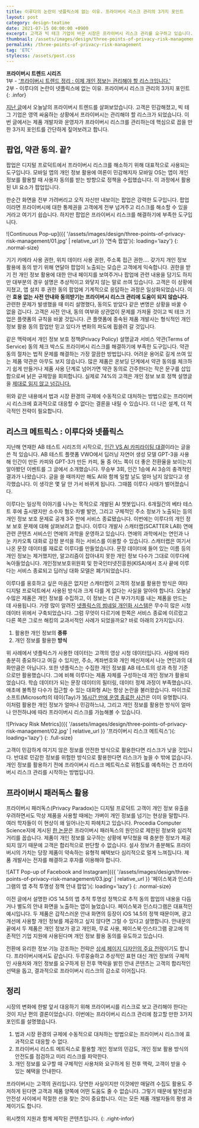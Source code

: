 ```yaml
---
title: 이루다의 논란이 넷플릭스에 없는 이유. 프라이버시 리스크 관리의 3가지 포인트
layout: post
category: design-teatime
date: 2021-07-15 00:00:00 +0900
excerpt: 고객과 빅 테크 기업이 바꾼 시장은 프라이버시 리스크 관리를 요구하고 있습니다. 이루다, 넷플릭스, 페이스북의 사례를 통해 핵심을 짚어봅니다.
thumbnail: /assets/images/design/three-points-of-privacy-risk-management/00.jpg
permalink: /three-points-of-privacy-risk-management
tag: 'ETC'
stylecss: /assets/post.css
---
```


**프라이버시 트렌드 시리즈**  
1부 - <a title='매거진 입맛 - 프라이버시 트렌드 정리 : 이제 개인 정보는 관리해야 할 리스크입니다.' href='/privacy-trend' rel='noopener'>'프라이버시 트렌드 정리 : 이제 개인 정보는 관리해야 할 리스크입니다.'</a>  
2부 - 이루다의 논란이 넷플릭스에 없는 이유. 프라이버시 리스크 관리의 3가지 포인트
{: .infor}

<a title='매거진 입맛 - 프라이버시 트렌드 정리 : 이제 개인 정보는 관리해야 할 리스크입니다.' href='/privacy-trend' target='_blank' rel='noopener'>지난 글</a>에서 오늘날의 프라이버시 트렌드를 살펴보았습니다. 고객은 민감해졌고, 빅 테그 기업은 영역 싸움하는 상황에서 프라이버시는 관리해야 할 리스크가 되었습니다. 이번 글에서는 제품 개발자와 운영자가 프라이버시 리스크를 관리하는데 핵심으로 꼽을 만한 3가지 포인트를 간단하게 짚어보려고 합니다.

## 팝업, 약관 동의. 끝?

팝업은 디지털 프로덕트에서 프라이버시 리스크를 해소하기 위해 대표적으로 사용되는 도구입니다. 모바일 앱의 개인 정보 활용에 여론이 민감해지자 모바일 OS는 앱이 개인 정보를 활용할 때 사용자 동의를 받는 방향으로 정책을 수립했습니다. 이 과정에서 활용된 UI 요소가 팝업입니다.

한순간 화면을 전부 가려버리고 오직 자신만 내보이는 팝업은 강력한 도구입니다. 팝업이라면 프라이버시에 대한 통제권을 고객에게 전부 넘겨주고 리스크를 해소할 수 있을 거라고 여기기 쉽습니다. 하지만 팝업은 프라이버시 리스크를 해결하기에 부족한 도구입니다.

![Continuous Pop-up]({{ '/assets/images/design/three-points-of-privacy-risk-management/01.jpg' | relative_url }} '연속 팝업'){: loading='lazy'}
{: .normal-size}

기기 카메라 사용 권한, 위치 데이터 사용 권한, 주소록 접근 권한…. 갖가지 개인 정보 활용에 동의 받기 위해 연달아 팝업이 노출되는 모습은 고객에게 익숙합니다. 권한을 받기 전 개인 정보 활용에 대한 안내 페이지를 보여주거나 팝업에 관련 내용을 담기도 하지만 대부분의 경우 설명은 추상적이고 와닿지 않는 말로 쓰여 있습니다. 고객은 이 상황에 지쳤고, 앱 설치 후 권한 동의 팝업에 기계적으로 응답하는 과정은 일상화되었습니다. 이런 **효용 없는 사전 안내와 동의받기는 프라이버시 리스크 관리에 도움이 되지 않습니다.** 관련한 문제가 발생했을 때 미리 설명했다, 동의도 받았다 같은 변명은 상황을 바꿀 수 없을 겁니다. 고객은 사전 안내, 동의 여부와 상관없이 문제를 가져올 것이고 빅 테크 기업은 플랫폼의 규칙을 바꿀 것입니다. 큰 플랫폼에 종속된 제품 개발사는 형식적인 개인 정보 활용 동의 팝업만 믿고 있다가 변화의 파도에 휩쓸려 갈 것입니다.

같은 맥락에서 개인 정보 보호 정책(Privacy Policy) 설명글과 서비스 약관(Terms of Service) 동의 체크 박스도 프라이버시 리스크를 해결하기에 부족한 도구입니다. 약관 동의 절차는 법적 문제를 해결하는 가장 깔끔한 방법입니다. 어려운 용어로 길게 쓰여 있는 제품 약관은 아무도 보지 않습니다. 많은 제품은 온보딩 단계에서 약관 동의를 체크하기 쉽게 만들거나 제품 사용 단계로 넘어가면 약관 동의로 간주한다는 작은 문구를 삽입함으로써 낡은 규제망을 회피합니다. 실제로 74%의 고객은 개인 정보 보호 정책 설명글을 <a title='Jonathan A. Obar & Anne Oeldorf-Hirsch, 2017 - The biggest lie on the Internet: ignoring the privacy policies and terms of service policies of social networking services' href='https://www.tandfonline.com/doi/abs/10.1080/1369118X.2018.1486870' target='_blank' rel='noopener'>제대로 읽지 않고 넘깁니다.</a>

위와 같은 내용에서 법과 시장 환경의 규제에 수동적으로 대처하는 방법으로는 프라이버시 리스크에 효과적으로 대응할 수 없다는 결론을 내릴 수 있습니다. 더 나은 설계, 더 적극적인 전략이 필요합니다.

## 리스크 메트릭스 : 이루다와 넷플릭스

지난해 연재한 AB 테스트 시리즈의 시작으로, <a title='매거진 입맛 - 인간 VS AI 카피라이팅 대결' href='/human-vs-ai-copywriting-competition' target='_blank' rel='noopener'>인간 VS AI 카피라이팅 대결</a>이라는 글을 쓴 적 있습니다. AB 테스트 플랫폼 VWO에서 딥러닝 자연어 생성 모델 GPT-3을 사용해 인간이 만든 카피와 GPT-3가 만든 카피, 둘 중 어느 쪽이 더 좋은 전환율을 보이는지 알아봤던 이벤트를 그 글에서 소개했습니다. 무승부 3회, 인간 1승에 AI 3승의 충격적인 결과가 나왔습니다. 글을 쓸 때까지만 해도 AI와 함께 일할 날도 얼마 남지 않았다고 생각했습니다. 이 생각은 몇 달 안 가서 바뀌게 됩니다. 그때쯤 이루다 사태가 벌어졌습니다.

이루다는 일상적 이야기를 나누는 목적으로 개발된 AI 챗봇입니다. 6개월간의 베타 테스트 후에 출시됐지만 소수자 혐오·차별 발언, 그리고 구체적인 주소 정보가 노출되는 등의 개인 정보 보호 문제로 공개 3주 만에 서비스 종료됐습니다. 이번에는 이루다의 개인 정보 보호 문제에 대해 살펴보려고 합니다. 이루다 개발사 스캐터랩(SCATTER LAB) 연애 관련 콘텐츠 서비스인 연애의 과학을 운영하고 있습니다. 연애의 과학에서는 연인과 나눈 카카오톡 대화로 감정 분석을 하는 서비스를 이용할 수 있습니다. 스캐터랩은 여기서 나온 문장 데이터를 재료로 이루다를 만들었습니다. 문장 데이터에 들어 있는 이름 등의 개인 정보는 제거했지만, 알고리즘이 잡아내지 못한 개인 정보 다수가 그대로 이루다에 녹아들었습니다. 개인정보보호위원회 및 한국인터넷진흥원(KISA)에서 조사 끝에 이루다는 서비스 종료되고 딥러닝 대화 모델은 폐기되었습니다.

이루다를 옹호하고 싶은 마음은 없지만 스캐터랩이 고객의 정보를 활용한 방식은 여타 디지털 프로덕트에서 사용된 방식과 크게 다를 게 없다는 사실을 알아야 합니다. 오늘날 수많은 제품은 개인 정보를 수집하고, 이 정보는 더 큰 부가가치를 내는 제품을 만드는 데 사용됩니다. 가령 많이 알려진 <a title='Ashok Chandrashekar, Fernando Amat, Justin Basilico and Tony Jebara(Netflix), 2017 - Artwork Personalization at Netflix' href='https://netflixtechblog.com/artwork-personalization-c589f074ad76' target='_blank' rel='noopener'>넷플릭스의 썸네일 개인화 시스템</a>은 무수히 많은 시청 데이터 위에서 구축되었습니다. 그럼 무엇이 다르기에 한쪽은 서비스 종료에 이르렀고 다른 쪽은 그로쓰 해킹의 교과서적인 사례가 되었을까요? 바로 아래의 2가지입니다.

1. 활용한 개인 정보의 **종류**
2. 개인 정보를 활용한 **방식**

위 사례에서 넷플릭스가 사용한 데이터는 고객의 영상 시청 데이터입니다. 사람에 따라 충분히 중요하다고 여길 수 있지만, 주소, 계좌번호와 개인 메신저에서 나눈 연인과의 대화만큼은 아닙니다. 또한 넷플릭스는 수집한 개인 정보를 AB 테스트의 성과 측정 기준으로만 활용했습니다. 그에 비해 이루다는 제품 자체를 구성하는데 개인 정보가 활용되었습니다. 학습 데이터가 되는 문장 데이터의 필터링, 데이터 정제 과정이 부족했습니다. 애초에 불특정 다수가 접근할 수 있는 대화형 AI는 항상 논란을 불러왔습니다. 마이크로소프트(Microsoft)의 테이(Tay)가 <a title='Justin Worland(Time), 2016 - Microsoft Takes Chatbot Offline After It Starts Tweeting Racist Messages' href='https://time.com/4270684/microsoft-tay-chatbot-racism/' target='_blank' rel='noopener'>16시간 만에 운영 종료한 사건</a>은 이미 유명합니다. 이처럼 활용한 개인 정보가 얼마나 민감하느냐, 그리고 개인 정보를 활용한 방식이 얼마나 안전하냐에 따라 프라이버시 리스크를 가늠해볼 수 있습니다.

![Privacy Risk Metrics]({{ '/assets/images/design/three-points-of-privacy-risk-management/02.jpg' | relative_url }} '프라이버시 리스크 메트릭스'){: loading='lazy'}
{: .full-size}

고객이 민감하게 여기지 않은 정보를 안전한 방식으로 활용한다면 리스크가 낮을 것입니다. 반대로 민감한 정보를 위험한 방식으로 활용한다면 리스크가 높을 수 밖에 없습니다. 개인 정보를 활용하기 전에 프라이버시 리스크 메트릭스로 위험도를 예측하는 건 프라이버시 리스크 관리를 시작하는 방법입니다.

## 프라이버시 패러독스 활용

프라이버시 패러독스(Privacy Paradox)는 디지털 프로덕트 고객이 개인 정보 유출을 우려하면서도 막상 제품을 사용할 때에는 가벼이 개인 정보를 넘기는 현상을 말합니다. 여러 학자들이 이 현상이 왜 일어나는지 파헤치고 있습니다. Procedia Computer Science지에 게시된 <a title='Ruwan Bandara, Mario Fernando, Shahriar Akter, 2017 - The Privacy Paradox in the Data-Driven Marketplace: The Role of Knowledge Deficiency and Psychological Distance' href='https://www.sciencedirect.com/science/article/pii/S1877050917322743' target='_blank' rel='noopener'>한 논문</a>은 프라이버시 패러독스의 원인으로 제한된 정보와 심리적 거리를 꼽습니다. 제품이 개인 정보를 요구하는 상황에 부닥쳤을 때 충분한 정보가 제공되지 않기 때문에 고객은 합리적으로 판단할 수 없습니다. 설사 정보가 충분해도 프라이버시의 가치는 당장 제품이 약속하는 유형적 혜택보다 심리적으로 멀게 느껴집니다. 제품 개발사는 전자를 해결하고 후자를 이용해야 합니다.

![ATT Pop-up of Facebook and Instagram]({{ '/assets/images/design/three-points-of-privacy-risk-management/03.jpg' | relative_url }} '페이스북과 인스타그램의 앱 추적 투명성 정책 안내 팝업'){: loading='lazy'}
{: .normal-size}

이전 글에서 설명한 iOS 14.5의 앱 추적 투명성 정책으로 추적 동의 팝업의 내용을 다듬거나 별도의 안내 화면을 노출하는 앱이 늘었습니다. 페이스북과 인스타그램은 대표적인 예시입니다. 두 제품은 갑작스러운 안내 화면의 등장이 iOS 14.5의 정책 때문이며, 광고 개선에 사용할 개인 정보를 제공하고 싶지 않다면 그럴 수 있다고 설명합니다. 안내문의 끝에서 두 제품은 개인 정보가 광고 개인화, 무료 사용, 페이스북·인스타그램 광고에 의존적인 기업 지원에 사용된다며 개인 정보 활용 동의를 유도하고 있습니다.

전환에 유리한 정보·기능 강조하는 전략은 <a title='매거진 입맛 - 전환율 높이는 상세 페이지 디자인. 바로 써보는 3가지 방법' href='/product-page-tips' target='_blank' rel='noopener'>상세 페이지 디자인의 주요 전략</a>이기도 합니다. 프라이버시에서도 같습니다. 두루뭉술하고 추상적인 표현 대신 개인 정보의 구체적인 사용처와 개인 정보를 요구하게 된 전후 맥락을 밝힌 안내 콘텐츠는 고객의 합리적인 선택을 돕고, 결과적으로 프라이버시 리스크의 감소로 이어집니다.

## 정리

시장의 변화에 한발 앞서 대응하기 위해 프라이버시를 리스크로 보고 관리해야 한다는 것이 지난 편의 결론이었습니다. 이번에는 프라이버시 리스크 관리에 참고할 만한 3가지 포인트를 설명했습니다.

1. 법과 시장 환경의 규제에 수동적으로 대처하는 방법으로는 프라이버시 리스크에 효과적으로 대응할 수 없다.
2. 프라이버시 리스트 메트릭스로 활용할 개인 정보의 민감도, 개인 정보 활용 방식의 안전도를 점검하고 미리 리스크를 파악한다.
3. 개인 정보를 요구할 때 구체적인 사용처와 요구하게 된 전후 맥락, 고객이 받을 수 있는 혜택을 안내한다.

프라이버시는 고객의 권리입니다. 당연한 사실이지만 이것에만 매달려 수집도 활용도 주저하게 된다면 고객과 제품 양쪽에 어떤 도움도 줄 수 없습니다. 그렇기 때문에 발전성과 안전성 사이에서 적절한 선을 찾는 것이 중요합니다. 이는 모든 제품 개발자들의 평생 과제이기도 합니다.

위시켓의 지원과 함께 제작된 콘텐츠입니다.
{: .right-infor}